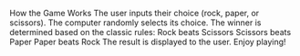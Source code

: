 How the Game Works
The user inputs their choice (rock, paper, or scissors).
The computer randomly selects its choice.
The winner is determined based on the classic rules:
Rock beats Scissors
Scissors beats Paper
Paper beats Rock
The result is displayed to the user.
Enjoy playing!
